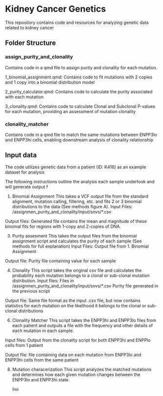 # Kidney Cancer Genetics

This repository contains code and resources for analyzing genetic data related to kidney cancer

## Folder Structure
### assign_purity_and_clonality
Contains code in a qmd file to assign purity and clonality for each mutation. 

1_binomial_assignment.qmd: Contains code to fit mutations with 2 copies and 1 copy into a binomial distribution model

2_purity_calculator.qmd: Contains code to calculate the purity associated with each mutation

3_clonality.qmd: Contains code to calculate Clonal and Subclonal P-values for each mutation, providing an assessment of mutation clonality

### clonality_matcher
Contains code in a qmd file to match the same mutations between ENPP3lo and ENPP3hi cells, enabling downstream analysis of clonality relationship


## Input data
The code utilizes genetic data from a patient (ID: K416) as an example dataset for analysis

The following instructions outline the analysis each sample undertook and will generate output f

1.	Binomial Assignment
This takes a VCF output file from the standard alignment, mutation calling, filtering, etc. and fits 2 or 3 binomial distributions to the data (See methods figure A).
Input Files:
/assignmen_purity_and_clonality/input/snvs/*.csv

Output files: 
Generated file contains the mean and magnitude of these binomal fits for regions with 1-copy and 2-copies of DNA.

3.	Purity assesment
This takes the output files from the binomial assignment script and calculates the purity of each sample (See methods for full explanation) 
Input Files:
Output file from 1. Binomial Assignment

Output file:
Purity file containing value for each sample

4.	Clonality 
This script takes the original csv file and calculates the probability each mutation belongs to a clonal or sub-clonal mutation distribution. 
Input files:
Files in /assignmen_purity_and_clonality/input/snvs/*.csv
Purity file generated in the previous script

Output file:
Same file format as the input .csv file, but now contains statistics for each mutation on the likelihood it belongs to the clonal or sub-clonal distributions

6.	Clonality Matcher
This script takes the ENPP3hi and ENPP3lo files from each patient and outputs a file with the frequency and other details of each mutation in each sample.

Input files:
Output from the clonality script for both ENPP3hi and ENPPlo cells from 1 patient

Output file:
file containing data on each mutation from ENPP3lo and ENPP3hi cells from the same patient

8. Mutation characerization
   This script analyzes the matched mutations and determines how each given mutation changes between the ENPP3lo and ENPP3hi state.

    Ino
